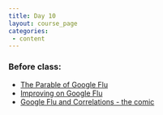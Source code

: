 ```yaml
---
title: Day 10
layout: course_page
categories:
 - content
---
```


### Before class:

* [The Parable of Google Flu](http://science.sciencemag.org/content/343/6176/1203.full)
* [Improving on Google Flu](https://arstechnica.com/science/2015/11/new-flu-tracker-uses-google-search-data-better-than-google/)
* [Google Flu and Correlations - the comic](https://www.google.com/trends/correlate/comic)
